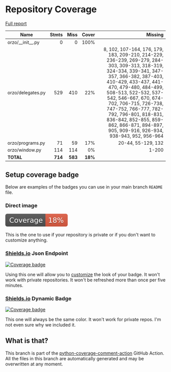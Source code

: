 # Repository Coverage

[Full report](https://htmlpreview.github.io/?https://github.com/InsightCenterNoodles/Orzo/blob/python-coverage-comment-action-data/htmlcov/index.html)

| Name                 |    Stmts |     Miss |   Cover |   Missing |
|--------------------- | -------: | -------: | ------: | --------: |
| orzo/\_\_init\_\_.py |        0 |        0 |    100% |           |
| orzo/delegates.py    |      529 |      410 |     22% |8, 102, 107-164, 176, 179, 183, 209-210, 214-229, 236-239, 269-279, 284-303, 309-313, 318-319, 324-334, 339-341, 347-357, 366-382, 387-403, 410-429, 433-437, 441-470, 479-480, 484-499, 508-513, 522-532, 537-542, 546-667, 670, 674-702, 706-715, 726-738, 747-752, 766-777, 782-792, 796-801, 818-831, 836-842, 852-855, 859-862, 866-871, 894-897, 905, 909-916, 926-934, 938-943, 952, 956-964 |
| orzo/programs.py     |       71 |       59 |     17% |20-44, 55-129, 132 |
| orzo/window.py       |      114 |      114 |      0% |     1-200 |
|            **TOTAL** |  **714** |  **583** | **18%** |           |


## Setup coverage badge

Below are examples of the badges you can use in your main branch `README` file.

### Direct image

[![Coverage badge](https://raw.githubusercontent.com/InsightCenterNoodles/Orzo/python-coverage-comment-action-data/badge.svg)](https://htmlpreview.github.io/?https://github.com/InsightCenterNoodles/Orzo/blob/python-coverage-comment-action-data/htmlcov/index.html)

This is the one to use if your repository is private or if you don't want to customize anything.

### [Shields.io](https://shields.io) Json Endpoint

[![Coverage badge](https://img.shields.io/endpoint?url=https://raw.githubusercontent.com/InsightCenterNoodles/Orzo/python-coverage-comment-action-data/endpoint.json)](https://htmlpreview.github.io/?https://github.com/InsightCenterNoodles/Orzo/blob/python-coverage-comment-action-data/htmlcov/index.html)

Using this one will allow you to [customize](https://shields.io/endpoint) the look of your badge.
It won't work with private repositories. It won't be refreshed more than once per five minutes.

### [Shields.io](https://shields.io) Dynamic Badge

[![Coverage badge](https://img.shields.io/badge/dynamic/json?color=brightgreen&label=coverage&query=%24.message&url=https%3A%2F%2Fraw.githubusercontent.com%2FInsightCenterNoodles%2FOrzo%2Fpython-coverage-comment-action-data%2Fendpoint.json)](https://htmlpreview.github.io/?https://github.com/InsightCenterNoodles/Orzo/blob/python-coverage-comment-action-data/htmlcov/index.html)

This one will always be the same color. It won't work for private repos. I'm not even sure why we included it.

## What is that?

This branch is part of the
[python-coverage-comment-action](https://github.com/marketplace/actions/python-coverage-comment)
GitHub Action. All the files in this branch are automatically generated and may be
overwritten at any moment.